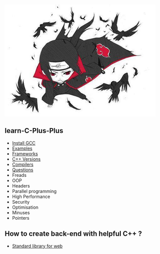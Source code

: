 ![image](img/build-itachi.png)

## learn-C-Plus-Plus

* [Install GCC](md/first_steps.md)
* [Examples](md/examples.md)
* [Frameworks](md/frameworks.md)
* [C++ Versions](md/versions.md)
* [Compilers](md/compilers.md)
* [Questions](md/questions.md)
* Freads
* OOP
* Headers
* Parallel programming
* High Performance
* Security
* Optimisation
* Minuses
* Pointers

## How to create back-end with helpful C++ ?

* [Standard library for web](https://cpp-netlib.org/)